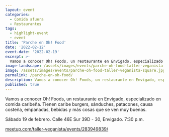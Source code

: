```yaml
---
layout: event
categories:
  - Comida afuera
  - Restaurantes
tags:
  - highlight-event
  - event
title: 'Parche en Oh! Food'
date: '2022-02-12'
event-date: '2022-02-19'
excerpt: >-
  Vamos a conocer Oh! Foods, un restaurante en Envigado, especializado en comida caribeña. Tienen caribe burgers, sánduches, patacones, causa costeña, empanadas, bebidas y más cosas que se ven muy buenas.
image-landscape: /assets/images/events/parche-oh-food-taller-veganista.jpg
image: /assets/images/events/parche-oh-food-taller-veganista-square.jpg
permalink: /parche-en-oh-food/
description: Vamos a conocer Oh! Foods, un restaurante en Envigado, especializado en comida caribeña. Tienen caribe burgers, sánduches, patacones, causa costeña, empanadas, bebidas y más cosas que se ven muy buenas.
published: true
---
```


Vamos a conocer Oh! Foods, un restaurante en Envigado, especializado en comida caribeña. Tienen caribe burgers, sánduches, patacones, causa costeña, empanadas, bebidas y más cosas que se ven muy buenas.

Sábado 19 de febrero. Calle 46E Sur 39D - 30, Envigado. 7:30 p.m.

<a class="link" href="https://www.meetup.com/taller-veganista/events/283949839/" target="_blank">meetup.com/taller-veganista/events/283949839/</a>
